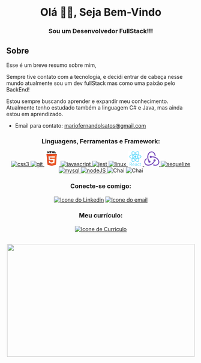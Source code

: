 <h1 align="center">Olá 👋🏽, Seja Bem-Vindo </h1>
<h3 align="center">Sou um Desenvolvedor FullStack!!!</h3>

## Sobre

Esse é um breve resumo sobre mim,

Sempre tive contato com a tecnologia, e decidi entrar de cabeça nesse mundo atualmente sou um dev fullStack mas como uma paixão pelo BackEnd! 

Estou sempre buscando aprender e expandir meu conhecimento. Atualmente tenho estudado também a linguagem C# e Java, mas ainda estou em aprendizado.

- Email para contato: mariofernandolsatos@gmail.com


<h3 align="center">Linguagens, Ferramentas e Framework:</h3>
<p align="center"> <a href="https://www.w3schools.com/css/" target="_blank" rel="noreferrer"> <img src="https://user-images.githubusercontent.com/93008789/160024473-d9b0a192-5889-47d5-a534-b2b74a585d6a.svg" alt="css3" width="40" height="40"/> </a>
 <a href="https:// git-scm.com/" target="_blank" rel="noreferrer"> <img src="https://www.vectorlogo.zone/logos/git-scm/git-scm-icon.svg" alt=" git" width="40" height="40"/> </a>
 <a href="https://www.w3.org/html/" target="_blank" rel="noreferrer"> <img src ="https://raw.githubusercontent.com/devicons/devicon/master/icons/html5/html5-original-wordmark.svg" alt="html5" width="40" height="40"/> </a>
 <a href="https:// developer.mozilla.org/en-US/docs/Web/JavaScript" target="_blank" rel="noreferrer"> <img src="https://user-images.githubusercontent.com/93008789/160024529-c9d4c930-88e1-448f-8c26-ec45b028467c.svg" alt="javascript" width="40" height="40"/> </a>
 <a href="https://jestjs.io" target="_blank" rel=" noreferrer"> <img src="https://www.vectorlogo.zone/logos/jestjsio/jestjsio-icon.svg" alt="jest" width="40" height="40"/> </a>
<a href="https://www.linux.org/" target="_blank" rel="noreferrer"> <img src="https://user-images.githubusercontent.com/93008789/160024553-ee55f8d7-cc43-4ac2-8daa-c587e1f4e038.png" alt="linux" width="40" height="40"/> </a>
<a href="https://reactjs.org/" target="_blank" rel= "noreferrer"> <img src="https://raw.githubusercontent.com/devicons/devicon/master/icons/react/react-original-wordmark.svg" alt="react" width="40" height=" 40"/> </a>
 <a href="https://redux.js.org" target="_blank" rel="noreferrer"> <img src="https://raw.githubusercontent.com/devicons/devicon/master/icons/redux/redux-original.svg" alt="redux" width="40" height="40"/> </a>
<a href="https://sequelize.org/" target="_blank" rel= "noreferrer"> <img src="https://user-images.githubusercontent.com/93008789/176967712-7b446fba-5860-4404-87ed-30e4815a54d0.svg" alt="sequelize" width="40" height=" 40"/> 
<a href="https://www.mysql.com/" target="_blank" rel= "noreferrer"> <img src="https://user-images.githubusercontent.com/93008789/176967855-3bd891bf-3c2a-4963-8e15-7748c46e884a.svg" alt="mysql" width="40" height=" 40"/> 
<a href="https://nodejs.org/en/" target="_blank" rel= "noreferrer"> <img src="https://user-images.githubusercontent.com/93008789/176968296-7facf9b9-29dd-4862-abad-b90a67704d41.svg" alt="nodeJS" width="40" height=" 40"/> 
<a href"https://www.chaijs.com/" target="_blank" rel= "noreferrer"> <img src="https://user-images.githubusercontent.com/93008789/176968754-bc883fd3-42ce-48f8-90d8-7fa84b2cefac.png" alt="Chai" width="40" height=" 40"/> 
<a href"https://www.typescriptlang.org/" target="_blank" rel= "noreferrer"> <img src="https://user-images.githubusercontent.com/93008789/189359471-8024816a-1857-4148-972a-4fb3873f6979.svg" alt="Chai" width="40" height=" 40"/> 
</p>

<h3 align="center"> Conecte-se comigo:</h3>

<p align="center">
<a align="center" href="https://www.linkedin.com/in/mario-fernando-lacerda/" target="_blank"><img align="center" src="https://user-images.githubusercontent.com/93008789/160024359-0edb6efe-71b3-47b9-b26a-ce21dd12bd1c.svg" alt="Icone do Linkedin" height="50" width="60" /></a> <a  align="center" href="mailto:mariofernandolsantos@gmail.com" target="_blank"><img align="center" src="https://user-images.githubusercontent.com/93008789/160025050-f5f2fe71-6bca-4bad-b194-5868fde5d5dd.svg" alt="Icone do email" height="50" width="60"></a>
</p>

<h3 align="center"> Meu currículo:</h3>
<p align="center">
<a align="center" href="https://drive.google.com/file/d/1X3zWiCC9fAqTK9xajSwHGq_ITJGKJJP7/view?usp=sharing" target="_blank"><img align="center" src="https://user-images.githubusercontent.com/93008789/176969766-3da0a53d-f2e4-42b0-bc1b-2cc8aa48b32e.png" alt="Icone de Curriculo" height="60" width="70" /> </a>
</p>

<p align="center">
  <img width="500" height="300" src="https://github-readme-stats.vercel.app/api?username=MarioFLS&show_icons=true&theme=dark">
</p>

